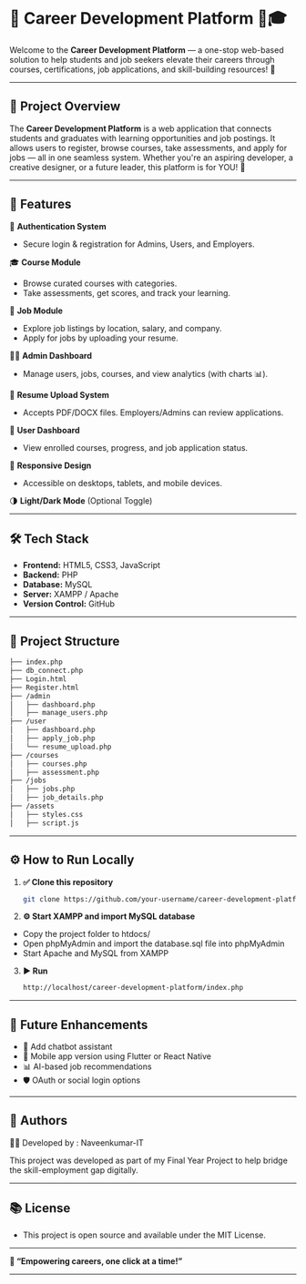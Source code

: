 # 🌟 Career Development Platform 💼🎓

Welcome to the **Career Development Platform** — a one-stop web-based solution to help students and job seekers elevate their careers through courses, certifications, job applications, and skill-building resources! 🚀

---

## 📌 Project Overview

The **Career Development Platform** is a web application that connects students and graduates with learning opportunities and job postings. It allows users to register, browse courses, take assessments, and apply for jobs — all in one seamless system. Whether you're an aspiring developer, a creative designer, or a future leader, this platform is for YOU! 🙌

---

## 🎯 Features

🔐 **Authentication System**  
- Secure login & registration for Admins, Users, and Employers.

🎓 **Course Module**  
- Browse curated courses with categories.  
- Take assessments, get scores, and track your learning.

💼 **Job Module**  
- Explore job listings by location, salary, and company.  
- Apply for jobs by uploading your resume.

🧑‍⚕️ **Admin Dashboard**  
- Manage users, jobs, courses, and view analytics (with charts 📊).

📁 **Resume Upload System**  
- Accepts PDF/DOCX files. Employers/Admins can review applications.

🔔 **User Dashboard**  
- View enrolled courses, progress, and job application status.

📱 **Responsive Design**  
- Accessible on desktops, tablets, and mobile devices.

🌗 **Light/Dark Mode** (Optional Toggle)

---

## 🛠️ Tech Stack

- **Frontend:** HTML5, CSS3, JavaScript  
- **Backend:** PHP  
- **Database:** MySQL  
- **Server:** XAMPP / Apache  
- **Version Control:** GitHub

---

## 📂 Project Structure

```bash
├── index.php
├── db_connect.php
├── Login.html
├── Register.html
├── /admin
│   ├── dashboard.php
│   ├── manage_users.php
├── /user
│   ├── dashboard.php
│   ├── apply_job.php
│   └── resume_upload.php
├── /courses
│   ├── courses.php
│   ├── assessment.php
├── /jobs
│   ├── jobs.php
│   ├── job_details.php
├── /assets
│   ├── styles.css
│   ├── script.js
```
---

## ⚙️ How to Run Locally

1. **✅ Clone this repository**
   ```bash
   git clone https://github.com/your-username/career-development-platform.git
   ```

2. **⚙️ Start XAMPP and import MySQL database**
- Copy the project folder to htdocs/
- Open phpMyAdmin and import the database.sql file into phpMyAdmin
- Start Apache and MySQL from XAMPP

3. **▶️ Run**
   ```bash
   http://localhost/career-development-platform/index.php
   ```
   
---

## 🔮 Future Enhancements

- 💬 Add chatbot assistant
- 📱 Mobile app version using Flutter or React Native
- 📊 AI-based job recommendations
- 🛡️ OAuth or social login options

--- 

## 🧠 Authors

👨‍💻 Developed by : Naveenkumar-IT 

This project was developed as part of my Final Year Project to help bridge the skill-employment gap digitally.

---

## 📚 License

- This project is open source and available under the MIT License.

---

**💬 “Empowering careers, one click at a time!”**

---
